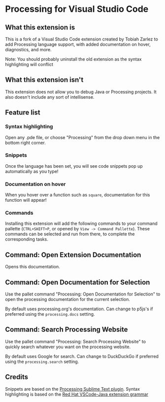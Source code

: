 # Processing for Visual Studio Code

## What this extension is

This is a fork of a Visual Studio Code extension created by Tobiah Zarlez to add Processing language support, with added documentation on hover, diagnostics, and more.

Note: You should probably uninstall the old extension as the syntax highlighting will conflict

## What this extension isn't

This extension does not allow you to debug Java or Processing projects. It also doesn't include any sort of intellisense.

## Feature list

### Syntax highlighting

Open any .pde file, or choose "Processing" from the drop down menu in the bottom right corner.

### Snippets

Once the language has been set, you will see code snippets pop up automatically as you type!

### Documentation on hover

When you hover over a function such as `square`, documentation for this function will appear!

### Commands

Installing this extension will add the following commands to your command pallette (`CTRL+SHIFT+P`, or opened by `View -> Command Pallette`). These commands can be selected and run from there, to complete the corresponding tasks.

## Command: Open Extension Documentation

Opens this documentation.

## Command: Open Documentation for Selection

Use the pallet command "Processing: Open Documentation for Selection" to open the processing documentation for the current selection.

By default uses processing.org's documentation. Can change to p5js's if preferred using the `processing.docs` setting.

## Command: Search Processing Website

Use the pallet command "Processing: Search Processing Website" to quickly search whatever you want on the processing website.

By default uses Google for search. Can change to DuckDuckGo if preferred using the `processing.search` setting.

## Credits

Snippets are based on the [Processing Sublime Text plugin](https://github.com/b-g/processing-sublime).
Syntax highlighting is based on the [Red Hat VSCode-Java extension grammar](https://github.com/redhat-developer/vscode-java/blob/master/syntaxes/java.tmLanguage.json)
